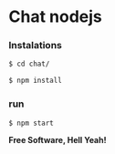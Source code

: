 # Chat nodejs

### Instalations 
```sh
$ cd chat/

$ npm install
```
### run
```sh
$ npm start
```

**Free Software, Hell Yeah!**

[//]: # (Chat node js)


   [dill]: <https://github.com/joemccann/dillinger>
